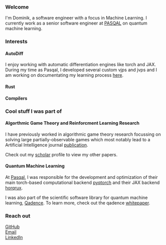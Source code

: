### Welcome
I'm Dominik, a software engineer with a focus in Machine Learning.
I currently work as a senior software engineer at [PASQAL](https://pasqal.com) on quantum machine learning.

### Interests

#### AutoDiff
I enjoy working with automatic differentiation engines like torch and JAX. During my time as Pasqal, I developed several custom vjps and jvps and I am working on documentating my learning process [here](https://github.com/dominikandreasseitz/custom_jvp_vjp_tutorials).
#### Rust
#### Compilers

### Cool stuff I was part of

#### Algorthmic Game Theory and Reinforcment Learning Research
I have previously worked in algorithmic game theory research focussing on solving large partially-observable games which most notably lead to a Artificial Intelligence journal [publication](https://doi.org/10.1016/j.artint.2022.103805).

Check out my [scholar](https://scholar.google.com/citations?user=iLP6ouIAAAAJ&hl=en&oi=ao) profile to view my other papers.

#### Quantum Machine Learning
At [Pasqal](https://pasqal.com), I was responsible for the development and optimization of their main torch-based computational backend [pyqtorch](https://github.com/pasqal-io/pyqtorch) and their JAX backend [horqrux](https://github.com/pasqal-io/horqrux).

I was also part of the scientific software library for quantum machine learning, [Qadence](https://github.com/pasqal-io/qadence). 
To learn more, check out the qadence [whitepaper](https://arxiv.org/pdf/2401.09915).


### Reach out
[GitHub](https://github.com/dominikandreasseitz)<br>
[Email](mailto:dominik.andreas.seitz@gmail.com)<br>
[LinkedIn](https://www.linkedin.com/in/dominik-andreas-seitz-0689/)



